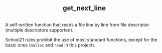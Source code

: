 <div align="center">
  <h2 style="display: inline-block">get_next_line</h2>
</div>

A self-written function that reads a file line by line from file descriptor (multiple descriptors supported).

School21 rules prohibit the use of most standard functions, except for the basic ones (`malloc` and `read` in this project).
